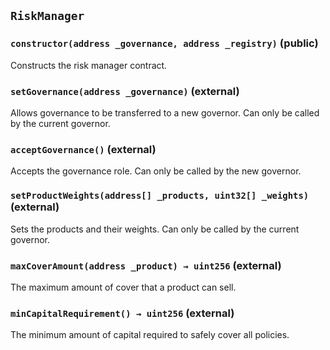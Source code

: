 ## `RiskManager`






### `constructor(address _governance, address _registry)` (public)

Constructs the risk manager contract.




### `setGovernance(address _governance)` (external)

Allows governance to be transferred to a new governor.
Can only be called by the current governor.




### `acceptGovernance()` (external)

Accepts the governance role.
Can only be called by the new governor.



### `setProductWeights(address[] _products, uint32[] _weights)` (external)

Sets the products and their weights.
Can only be called by the current governor.




### `maxCoverAmount(address _product) → uint256` (external)

The maximum amount of cover that a product can sell.




### `minCapitalRequirement() → uint256` (external)

The minimum amount of capital required to safely cover all policies.





